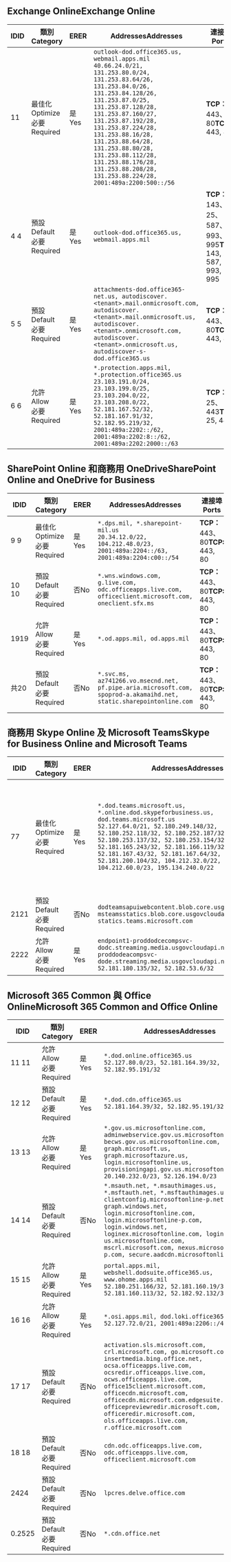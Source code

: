 <!--THIS FILE IS AUTOMATICALLY GENERATED. MANUAL CHANGES WILL BE OVERWRITTEN.-->
<!--Please contact the Office 365 Endpoints team with any questions.-->
<!--USGovDoD endpoints version 2020052800-->
<!--File generated 2020-06-20 14:00:16.5635-->

## <a name="exchange-online"></a><span data-ttu-id="8a637-101">Exchange Online</span><span class="sxs-lookup"><span data-stu-id="8a637-101">Exchange Online</span></span>

<span data-ttu-id="8a637-102">ID</span><span class="sxs-lookup"><span data-stu-id="8a637-102">ID</span></span> | <span data-ttu-id="8a637-103">類別</span><span class="sxs-lookup"><span data-stu-id="8a637-103">Category</span></span> | <span data-ttu-id="8a637-104">ER</span><span class="sxs-lookup"><span data-stu-id="8a637-104">ER</span></span> | <span data-ttu-id="8a637-105">Addresses</span><span class="sxs-lookup"><span data-stu-id="8a637-105">Addresses</span></span> | <span data-ttu-id="8a637-106">連接埠</span><span class="sxs-lookup"><span data-stu-id="8a637-106">Ports</span></span>
-- | -------------------- | --- | ---------------------------------------------------------------------------------------------------------------------------------------------------------------------------------------------------------------------------------------------------------------------------------------------------------------------------------------------------------------------------------------------- | -------------------------------
<span data-ttu-id="8a637-107">1</span><span class="sxs-lookup"><span data-stu-id="8a637-107">1</span></span> | <span data-ttu-id="8a637-108">最佳化</span><span class="sxs-lookup"><span data-stu-id="8a637-108">Optimize</span></span><BR><span data-ttu-id="8a637-109">必要</span><span class="sxs-lookup"><span data-stu-id="8a637-109">Required</span></span> | <span data-ttu-id="8a637-110">是</span><span class="sxs-lookup"><span data-stu-id="8a637-110">Yes</span></span> | `outlook-dod.office365.us, webmail.apps.mil`<BR>`40.66.24.0/21, 131.253.80.0/24, 131.253.83.64/26, 131.253.84.0/26, 131.253.84.128/26, 131.253.87.0/25, 131.253.87.128/28, 131.253.87.160/27, 131.253.87.192/28, 131.253.87.224/28, 131.253.88.16/28, 131.253.88.64/28, 131.253.88.80/28, 131.253.88.112/28, 131.253.88.176/28, 131.253.88.208/28, 131.253.88.224/28, 2001:489a:2200:500::/56` | <span data-ttu-id="8a637-111">**TCP：** 443、80</span><span class="sxs-lookup"><span data-stu-id="8a637-111">**TCP:** 443, 80</span></span>
<span data-ttu-id="8a637-112">4 </span><span class="sxs-lookup"><span data-stu-id="8a637-112">4</span></span> | <span data-ttu-id="8a637-113">預設</span><span class="sxs-lookup"><span data-stu-id="8a637-113">Default</span></span><BR><span data-ttu-id="8a637-114">必要</span><span class="sxs-lookup"><span data-stu-id="8a637-114">Required</span></span> | <span data-ttu-id="8a637-115">是</span><span class="sxs-lookup"><span data-stu-id="8a637-115">Yes</span></span> | `outlook-dod.office365.us, webmail.apps.mil` | <span data-ttu-id="8a637-116">**TCP：** 143、25、587、993、995</span><span class="sxs-lookup"><span data-stu-id="8a637-116">**TCP:** 143, 25, 587, 993, 995</span></span>
<span data-ttu-id="8a637-117">5 </span><span class="sxs-lookup"><span data-stu-id="8a637-117">5</span></span> | <span data-ttu-id="8a637-118">預設</span><span class="sxs-lookup"><span data-stu-id="8a637-118">Default</span></span><BR><span data-ttu-id="8a637-119">必要</span><span class="sxs-lookup"><span data-stu-id="8a637-119">Required</span></span> | <span data-ttu-id="8a637-120">是</span><span class="sxs-lookup"><span data-stu-id="8a637-120">Yes</span></span> | `attachments-dod.office365-net.us, autodiscover.<tenant>.mail.onmicrosoft.com, autodiscover.<tenant>.mail.onmicrosoft.us, autodiscover.<tenant>.onmicrosoft.com, autodiscover.<tenant>.onmicrosoft.us, autodiscover-s-dod.office365.us` | <span data-ttu-id="8a637-121">**TCP：** 443、80</span><span class="sxs-lookup"><span data-stu-id="8a637-121">**TCP:** 443, 80</span></span>
<span data-ttu-id="8a637-122">6 </span><span class="sxs-lookup"><span data-stu-id="8a637-122">6</span></span> | <span data-ttu-id="8a637-123">允許</span><span class="sxs-lookup"><span data-stu-id="8a637-123">Allow</span></span><BR><span data-ttu-id="8a637-124">必要</span><span class="sxs-lookup"><span data-stu-id="8a637-124">Required</span></span> | <span data-ttu-id="8a637-125">是</span><span class="sxs-lookup"><span data-stu-id="8a637-125">Yes</span></span> | `*.protection.apps.mil, *.protection.office365.us`<BR>`23.103.191.0/24, 23.103.199.0/25, 23.103.204.0/22, 23.103.208.0/22, 52.181.167.52/32, 52.181.167.91/32, 52.182.95.219/32, 2001:489a:2202::/62, 2001:489a:2202:8::/62, 2001:489a:2202:2000::/63` | <span data-ttu-id="8a637-126">**TCP：** 25、443</span><span class="sxs-lookup"><span data-stu-id="8a637-126">**TCP:** 25, 443</span></span>

## <a name="sharepoint-online-and-onedrive-for-business"></a><span data-ttu-id="8a637-127">SharePoint Online 和商務用 OneDrive</span><span class="sxs-lookup"><span data-stu-id="8a637-127">SharePoint Online and OneDrive for Business</span></span>

<span data-ttu-id="8a637-128">ID</span><span class="sxs-lookup"><span data-stu-id="8a637-128">ID</span></span> | <span data-ttu-id="8a637-129">類別</span><span class="sxs-lookup"><span data-stu-id="8a637-129">Category</span></span> | <span data-ttu-id="8a637-130">ER</span><span class="sxs-lookup"><span data-stu-id="8a637-130">ER</span></span> | <span data-ttu-id="8a637-131">Addresses</span><span class="sxs-lookup"><span data-stu-id="8a637-131">Addresses</span></span> | <span data-ttu-id="8a637-132">連接埠</span><span class="sxs-lookup"><span data-stu-id="8a637-132">Ports</span></span>
-- | -------------------- | --- | ------------------------------------------------------------------------------------------------------------------- | ----------------
<span data-ttu-id="8a637-133">9 </span><span class="sxs-lookup"><span data-stu-id="8a637-133">9</span></span> | <span data-ttu-id="8a637-134">最佳化</span><span class="sxs-lookup"><span data-stu-id="8a637-134">Optimize</span></span><BR><span data-ttu-id="8a637-135">必要</span><span class="sxs-lookup"><span data-stu-id="8a637-135">Required</span></span> | <span data-ttu-id="8a637-136">是</span><span class="sxs-lookup"><span data-stu-id="8a637-136">Yes</span></span> | `*.dps.mil, *.sharepoint-mil.us`<BR>`20.34.12.0/22, 104.212.48.0/23, 2001:489a:2204::/63, 2001:489a:2204:c00::/54` | <span data-ttu-id="8a637-137">**TCP：** 443、80</span><span class="sxs-lookup"><span data-stu-id="8a637-137">**TCP:** 443, 80</span></span>
<span data-ttu-id="8a637-138">10 </span><span class="sxs-lookup"><span data-stu-id="8a637-138">10</span></span> | <span data-ttu-id="8a637-139">預設</span><span class="sxs-lookup"><span data-stu-id="8a637-139">Default</span></span><BR><span data-ttu-id="8a637-140">必要</span><span class="sxs-lookup"><span data-stu-id="8a637-140">Required</span></span> | <span data-ttu-id="8a637-141">否</span><span class="sxs-lookup"><span data-stu-id="8a637-141">No</span></span> | `*.wns.windows.com, g.live.com, odc.officeapps.live.com, officeclient.microsoft.com, oneclient.sfx.ms` | <span data-ttu-id="8a637-142">**TCP：** 443、80</span><span class="sxs-lookup"><span data-stu-id="8a637-142">**TCP:** 443, 80</span></span>
<span data-ttu-id="8a637-143">19</span><span class="sxs-lookup"><span data-stu-id="8a637-143">19</span></span> | <span data-ttu-id="8a637-144">允許</span><span class="sxs-lookup"><span data-stu-id="8a637-144">Allow</span></span><BR><span data-ttu-id="8a637-145">必要</span><span class="sxs-lookup"><span data-stu-id="8a637-145">Required</span></span> | <span data-ttu-id="8a637-146">是</span><span class="sxs-lookup"><span data-stu-id="8a637-146">Yes</span></span> | `*.od.apps.mil, od.apps.mil` | <span data-ttu-id="8a637-147">**TCP：** 443、80</span><span class="sxs-lookup"><span data-stu-id="8a637-147">**TCP:** 443, 80</span></span>
<span data-ttu-id="8a637-148">共</span><span class="sxs-lookup"><span data-stu-id="8a637-148">20</span></span> | <span data-ttu-id="8a637-149">預設</span><span class="sxs-lookup"><span data-stu-id="8a637-149">Default</span></span><BR><span data-ttu-id="8a637-150">必要</span><span class="sxs-lookup"><span data-stu-id="8a637-150">Required</span></span> | <span data-ttu-id="8a637-151">否</span><span class="sxs-lookup"><span data-stu-id="8a637-151">No</span></span> | `*.svc.ms, az741266.vo.msecnd.net, pf.pipe.aria.microsoft.com, spoprod-a.akamaihd.net, static.sharepointonline.com` | <span data-ttu-id="8a637-152">**TCP：** 443、80</span><span class="sxs-lookup"><span data-stu-id="8a637-152">**TCP:** 443, 80</span></span>

## <a name="skype-for-business-online-and-microsoft-teams"></a><span data-ttu-id="8a637-153">商務用 Skype Online 及 Microsoft Teams</span><span class="sxs-lookup"><span data-stu-id="8a637-153">Skype for Business Online and Microsoft Teams</span></span>

<span data-ttu-id="8a637-154">ID</span><span class="sxs-lookup"><span data-stu-id="8a637-154">ID</span></span> | <span data-ttu-id="8a637-155">類別</span><span class="sxs-lookup"><span data-stu-id="8a637-155">Category</span></span> | <span data-ttu-id="8a637-156">ER</span><span class="sxs-lookup"><span data-stu-id="8a637-156">ER</span></span> | <span data-ttu-id="8a637-157">Addresses</span><span class="sxs-lookup"><span data-stu-id="8a637-157">Addresses</span></span> | <span data-ttu-id="8a637-158">連接埠</span><span class="sxs-lookup"><span data-stu-id="8a637-158">Ports</span></span>
-- | -------------------- | --- | -------------------------------------------------------------------------------------------------------------------------------------------------------------------------------------------------------------------------------------------------------------------------------------------------------------------------------------------------------- | -----------------------------------------------
<span data-ttu-id="8a637-159">7</span><span class="sxs-lookup"><span data-stu-id="8a637-159">7</span></span> | <span data-ttu-id="8a637-160">最佳化</span><span class="sxs-lookup"><span data-stu-id="8a637-160">Optimize</span></span><BR><span data-ttu-id="8a637-161">必要</span><span class="sxs-lookup"><span data-stu-id="8a637-161">Required</span></span> | <span data-ttu-id="8a637-162">是</span><span class="sxs-lookup"><span data-stu-id="8a637-162">Yes</span></span> | `*.dod.teams.microsoft.us, *.online.dod.skypeforbusiness.us, dod.teams.microsoft.us`<BR>`52.127.64.0/21, 52.180.249.148/32, 52.180.252.118/32, 52.180.252.187/32, 52.180.253.137/32, 52.180.253.154/32, 52.181.165.243/32, 52.181.166.119/32, 52.181.167.43/32, 52.181.167.64/32, 52.181.200.104/32, 104.212.32.0/22, 104.212.60.0/23, 195.134.240.0/22` | <span data-ttu-id="8a637-163">**TCP：** 443</span><span class="sxs-lookup"><span data-stu-id="8a637-163">**TCP:** 443</span></span><BR><span data-ttu-id="8a637-164">**UDP：** 3478、3479、3480、3481</span><span class="sxs-lookup"><span data-stu-id="8a637-164">**UDP:** 3478, 3479, 3480, 3481</span></span>
<span data-ttu-id="8a637-165"> 21</span><span class="sxs-lookup"><span data-stu-id="8a637-165">21</span></span> | <span data-ttu-id="8a637-166">預設</span><span class="sxs-lookup"><span data-stu-id="8a637-166">Default</span></span><BR><span data-ttu-id="8a637-167">必要</span><span class="sxs-lookup"><span data-stu-id="8a637-167">Required</span></span> | <span data-ttu-id="8a637-168">否</span><span class="sxs-lookup"><span data-stu-id="8a637-168">No</span></span> | `dodteamsapuiwebcontent.blob.core.usgovcloudapi.net, msteamsstatics.blob.core.usgovcloudapi.net, statics.teams.microsoft.com` | <span data-ttu-id="8a637-169">**TCP：** 443</span><span class="sxs-lookup"><span data-stu-id="8a637-169">**TCP:** 443</span></span>
<span data-ttu-id="8a637-170">22</span><span class="sxs-lookup"><span data-stu-id="8a637-170">22</span></span> | <span data-ttu-id="8a637-171">允許</span><span class="sxs-lookup"><span data-stu-id="8a637-171">Allow</span></span><BR><span data-ttu-id="8a637-172">必要</span><span class="sxs-lookup"><span data-stu-id="8a637-172">Required</span></span> | <span data-ttu-id="8a637-173">是</span><span class="sxs-lookup"><span data-stu-id="8a637-173">Yes</span></span> | `endpoint1-proddodcecompsvc-dodc.streaming.media.usgovcloudapi.net, endpoint1-proddodeacompsvc-dode.streaming.media.usgovcloudapi.net`<BR>`52.181.180.135/32, 52.182.53.6/32` | <span data-ttu-id="8a637-174">**TCP：** 443</span><span class="sxs-lookup"><span data-stu-id="8a637-174">**TCP:** 443</span></span>

## <a name="microsoft-365-common-and-office-online"></a><span data-ttu-id="8a637-175">Microsoft 365 Common 與 Office Online</span><span class="sxs-lookup"><span data-stu-id="8a637-175">Microsoft 365 Common and Office Online</span></span>

<span data-ttu-id="8a637-176">ID</span><span class="sxs-lookup"><span data-stu-id="8a637-176">ID</span></span> | <span data-ttu-id="8a637-177">類別</span><span class="sxs-lookup"><span data-stu-id="8a637-177">Category</span></span> | <span data-ttu-id="8a637-178">ER</span><span class="sxs-lookup"><span data-stu-id="8a637-178">ER</span></span> | <span data-ttu-id="8a637-179">Addresses</span><span class="sxs-lookup"><span data-stu-id="8a637-179">Addresses</span></span> | <span data-ttu-id="8a637-180">連接埠</span><span class="sxs-lookup"><span data-stu-id="8a637-180">Ports</span></span>
-- | ------------------- | --- | ---------------------------------------------------------------------------------------------------------------------------------------------------------------------------------------------------------------------------------------------------------------------------------------------------------------------------------------------------------------------------------------------- | ----------------
<span data-ttu-id="8a637-181">11 </span><span class="sxs-lookup"><span data-stu-id="8a637-181">11</span></span> | <span data-ttu-id="8a637-182">允許</span><span class="sxs-lookup"><span data-stu-id="8a637-182">Allow</span></span><BR><span data-ttu-id="8a637-183">必要</span><span class="sxs-lookup"><span data-stu-id="8a637-183">Required</span></span> | <span data-ttu-id="8a637-184">是</span><span class="sxs-lookup"><span data-stu-id="8a637-184">Yes</span></span> | `*.dod.online.office365.us`<BR>`52.127.80.0/23, 52.181.164.39/32, 52.182.95.191/32` | <span data-ttu-id="8a637-185">**TCP：** 443</span><span class="sxs-lookup"><span data-stu-id="8a637-185">**TCP:** 443</span></span>
<span data-ttu-id="8a637-186">12 </span><span class="sxs-lookup"><span data-stu-id="8a637-186">12</span></span> | <span data-ttu-id="8a637-187">預設</span><span class="sxs-lookup"><span data-stu-id="8a637-187">Default</span></span><BR><span data-ttu-id="8a637-188">必要</span><span class="sxs-lookup"><span data-stu-id="8a637-188">Required</span></span> | <span data-ttu-id="8a637-189">是</span><span class="sxs-lookup"><span data-stu-id="8a637-189">Yes</span></span> | `*.dod.cdn.office365.us`<BR>`52.181.164.39/32, 52.182.95.191/32` | <span data-ttu-id="8a637-190">**TCP：** 443</span><span class="sxs-lookup"><span data-stu-id="8a637-190">**TCP:** 443</span></span>
<span data-ttu-id="8a637-191">13 </span><span class="sxs-lookup"><span data-stu-id="8a637-191">13</span></span> | <span data-ttu-id="8a637-192">允許</span><span class="sxs-lookup"><span data-stu-id="8a637-192">Allow</span></span><BR><span data-ttu-id="8a637-193">必要</span><span class="sxs-lookup"><span data-stu-id="8a637-193">Required</span></span> | <span data-ttu-id="8a637-194">是</span><span class="sxs-lookup"><span data-stu-id="8a637-194">Yes</span></span> | `*.gov.us.microsoftonline.com, adminwebservice.gov.us.microsoftonline.com, becws.gov.us.microsoftonline.com, dod-graph.microsoft.us, graph.microsoftazure.us, login.microsoftonline.us, provisioningapi.gov.us.microsoftonline.com`<BR>`20.140.232.0/23, 52.126.194.0/23` | <span data-ttu-id="8a637-195">**TCP：** 443</span><span class="sxs-lookup"><span data-stu-id="8a637-195">**TCP:** 443</span></span>
<span data-ttu-id="8a637-196">14 </span><span class="sxs-lookup"><span data-stu-id="8a637-196">14</span></span> | <span data-ttu-id="8a637-197">預設</span><span class="sxs-lookup"><span data-stu-id="8a637-197">Default</span></span><BR><span data-ttu-id="8a637-198">必要</span><span class="sxs-lookup"><span data-stu-id="8a637-198">Required</span></span> | <span data-ttu-id="8a637-199">否</span><span class="sxs-lookup"><span data-stu-id="8a637-199">No</span></span> | `*.msauth.net, *.msauthimages.us, *.msftauth.net, *.msftauthimages.us, clientconfig.microsoftonline-p.net, graph.windows.net, login.microsoftonline.com, login.microsoftonline-p.com, login.windows.net, loginex.microsoftonline.com, login-us.microsoftonline.com, mscrl.microsoft.com, nexus.microsoftonline-p.com, secure.aadcdn.microsoftonline-p.com` | <span data-ttu-id="8a637-200">**TCP：** 443</span><span class="sxs-lookup"><span data-stu-id="8a637-200">**TCP:** 443</span></span>
<span data-ttu-id="8a637-201">15 </span><span class="sxs-lookup"><span data-stu-id="8a637-201">15</span></span> | <span data-ttu-id="8a637-202">允許</span><span class="sxs-lookup"><span data-stu-id="8a637-202">Allow</span></span><BR><span data-ttu-id="8a637-203">必要</span><span class="sxs-lookup"><span data-stu-id="8a637-203">Required</span></span> | <span data-ttu-id="8a637-204">是</span><span class="sxs-lookup"><span data-stu-id="8a637-204">Yes</span></span> | `portal.apps.mil, webshell.dodsuite.office365.us, www.ohome.apps.mil`<BR>`52.180.251.166/32, 52.181.160.19/32, 52.181.160.113/32, 52.182.92.132/32` | <span data-ttu-id="8a637-205">**TCP：** 443</span><span class="sxs-lookup"><span data-stu-id="8a637-205">**TCP:** 443</span></span>
<span data-ttu-id="8a637-206">16 </span><span class="sxs-lookup"><span data-stu-id="8a637-206">16</span></span> | <span data-ttu-id="8a637-207">允許</span><span class="sxs-lookup"><span data-stu-id="8a637-207">Allow</span></span><BR><span data-ttu-id="8a637-208">必要</span><span class="sxs-lookup"><span data-stu-id="8a637-208">Required</span></span> | <span data-ttu-id="8a637-209">是</span><span class="sxs-lookup"><span data-stu-id="8a637-209">Yes</span></span> | `*.osi.apps.mil, dod.loki.office365.us`<BR>`52.127.72.0/21, 2001:489a:2206::/48` | <span data-ttu-id="8a637-210">**TCP：** 443</span><span class="sxs-lookup"><span data-stu-id="8a637-210">**TCP:** 443</span></span>
<span data-ttu-id="8a637-211">17 </span><span class="sxs-lookup"><span data-stu-id="8a637-211">17</span></span> | <span data-ttu-id="8a637-212">預設</span><span class="sxs-lookup"><span data-stu-id="8a637-212">Default</span></span><BR><span data-ttu-id="8a637-213">必要</span><span class="sxs-lookup"><span data-stu-id="8a637-213">Required</span></span> | <span data-ttu-id="8a637-214">否</span><span class="sxs-lookup"><span data-stu-id="8a637-214">No</span></span> | `activation.sls.microsoft.com, crl.microsoft.com, go.microsoft.com, insertmedia.bing.office.net, ocsa.officeapps.live.com, ocsredir.officeapps.live.com, ocws.officeapps.live.com, office15client.microsoft.com, officecdn.microsoft.com, officecdn.microsoft.com.edgesuite.net, officepreviewredir.microsoft.com, officeredir.microsoft.com, ols.officeapps.live.com, r.office.microsoft.com` | <span data-ttu-id="8a637-215">**TCP：** 443、80</span><span class="sxs-lookup"><span data-stu-id="8a637-215">**TCP:** 443, 80</span></span>
<span data-ttu-id="8a637-216">18 </span><span class="sxs-lookup"><span data-stu-id="8a637-216">18</span></span> | <span data-ttu-id="8a637-217">預設</span><span class="sxs-lookup"><span data-stu-id="8a637-217">Default</span></span><BR><span data-ttu-id="8a637-218">必要</span><span class="sxs-lookup"><span data-stu-id="8a637-218">Required</span></span> | <span data-ttu-id="8a637-219">否</span><span class="sxs-lookup"><span data-stu-id="8a637-219">No</span></span> | `cdn.odc.officeapps.live.com, odc.officeapps.live.com, officeclient.microsoft.com` | <span data-ttu-id="8a637-220">**TCP：** 443、80</span><span class="sxs-lookup"><span data-stu-id="8a637-220">**TCP:** 443, 80</span></span>
<span data-ttu-id="8a637-221">24</span><span class="sxs-lookup"><span data-stu-id="8a637-221">24</span></span> | <span data-ttu-id="8a637-222">預設</span><span class="sxs-lookup"><span data-stu-id="8a637-222">Default</span></span><BR><span data-ttu-id="8a637-223">必要</span><span class="sxs-lookup"><span data-stu-id="8a637-223">Required</span></span> | <span data-ttu-id="8a637-224">否</span><span class="sxs-lookup"><span data-stu-id="8a637-224">No</span></span> | `lpcres.delve.office.com` | <span data-ttu-id="8a637-225">**TCP：** 443</span><span class="sxs-lookup"><span data-stu-id="8a637-225">**TCP:** 443</span></span>
<span data-ttu-id="8a637-226">0.25</span><span class="sxs-lookup"><span data-stu-id="8a637-226">25</span></span> | <span data-ttu-id="8a637-227">預設</span><span class="sxs-lookup"><span data-stu-id="8a637-227">Default</span></span><BR><span data-ttu-id="8a637-228">必要</span><span class="sxs-lookup"><span data-stu-id="8a637-228">Required</span></span> | <span data-ttu-id="8a637-229">否</span><span class="sxs-lookup"><span data-stu-id="8a637-229">No</span></span> | `*.cdn.office.net` | <span data-ttu-id="8a637-230">**TCP：** 443</span><span class="sxs-lookup"><span data-stu-id="8a637-230">**TCP:** 443</span></span>
